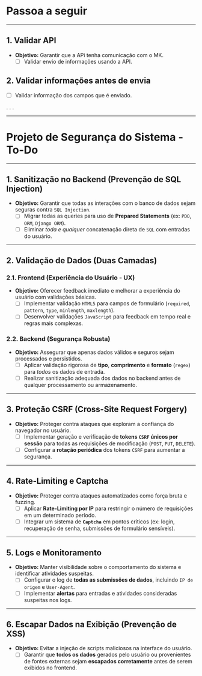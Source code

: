# Passoa a seguir

---

## 1. Validar API

* **Objetivo:** Garantir que a APi tenha comunicação com o MK.
   * [ ] Validar envio de informações usando a API.

## 2. Validar informações antes de envia 
   * [ ] Validar informação dos campos que é enviado.

.
.
.

---

# Projeto de Segurança do Sistema - To-Do

---

## 1. Sanitização no Backend (Prevenção de SQL Injection)

* **Objetivo:** Garantir que todas as interações com o banco de dados sejam seguras contra `SQL Injection`.
    * [ ] Migrar todas as queries para uso de **Prepared Statements** (ex: `PDO`, `ORM`, `Django ORM`).
    * [ ] Eliminar *toda e qualquer* concatenação direta de `SQL` com entradas do usuário.

---

## 2. Validação de Dados (Duas Camadas)

### 2.1. Frontend (Experiência do Usuário - UX)

* **Objetivo:** Oferecer feedback imediato e melhorar a experiência do usuário com validações básicas.
    * [ ] Implementar validação `HTML5` para campos de formulário (`required`, `pattern`, `type`, `minlength`, `maxlength`).
    * [ ] Desenvolver validações `JavaScript` para feedback em tempo real e regras mais complexas.

### 2.2. Backend (Segurança Robusta)

* **Objetivo:** Assegurar que apenas dados válidos e seguros sejam processados e persistidos.
    * [ ] Aplicar validação rigorosa de **tipo**, **comprimento** e **formato** (`regex`) para *todos* os dados de entrada.
    * [ ] Realizar sanitização adequada dos dados no backend antes de qualquer processamento ou armazenamento.

---

## 3. Proteção CSRF (Cross-Site Request Forgery)

* **Objetivo:** Proteger contra ataques que exploram a confiança do navegador no usuário.
    * [ ] Implementar geração e verificação de **tokens `CSRF` únicos por sessão** para todas as requisições de modificação (`POST`, `PUT`, `DELETE`).
    * [ ] Configurar a **rotação periódica** dos tokens `CSRF` para aumentar a segurança.

---

## 4. Rate-Limiting e Captcha

* **Objetivo:** Proteger contra ataques automatizados como força bruta e fuzzing.
    * [ ] Aplicar **Rate-Limiting por IP** para restringir o número de requisições em um determinado período.
    * [ ] Integrar um sistema de **`Captcha`** em pontos críticos (ex: login, recuperação de senha, submissões de formulário sensíveis).

---

## 5. Logs e Monitoramento

* **Objetivo:** Manter visibilidade sobre o comportamento do sistema e identificar atividades suspeitas.
    * [ ] Configurar o log de **todas as submissões de dados**, incluindo `IP de origem` e `User-Agent`.
    * [ ] Implementar **alertas** para entradas e atividades consideradas suspeitas nos logs.

---

## 6. Escapar Dados na Exibição (Prevenção de XSS)

* **Objetivo:** Evitar a injeção de scripts maliciosos na interface do usuário.
    * [ ] Garantir que **todos os dados** gerados pelo usuário ou provenientes de fontes externas sejam **escapados corretamente** antes de serem exibidos no frontend.
